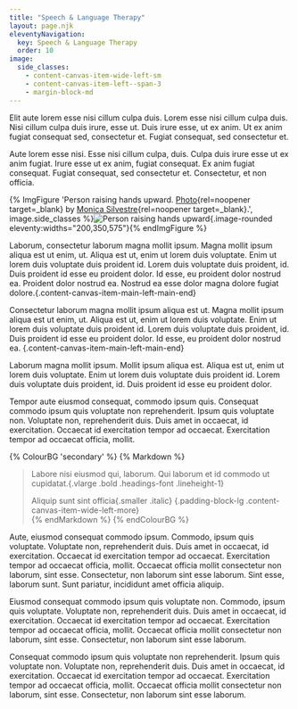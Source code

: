 ```yaml
---
title: "Speech & Language Therapy"
layout: page.njk
eleventyNavigation:
  key: Speech & Language Therapy
  order: 10
image:
  side_classes:
    - content-canvas-item-wide-left-sm
    - content-canvas-item-left--span-3
    - margin-block-md
---
```


Elit aute lorem esse nisi cillum culpa duis. Lorem esse nisi cillum culpa duis. Nisi cillum culpa duis irure, esse ut. Duis irure esse, ut ex anim. Ut ex anim fugiat consequat sed, consectetur et. Fugiat consequat, sed consectetur et.

Aute lorem esse nisi. Esse nisi cillum culpa, duis. Culpa duis irure esse ut ex anim fugiat. Irure esse ut ex anim, fugiat consequat. Ex anim fugiat consequat. Fugiat consequat, sed consectetur et. Consectetur, et non officia.

{% ImgFigure 'Person raising hands upward. [Photo](https://www.pexels.com/photo/person-raising-hands-upward-1482797/){rel=noopener target=_blank} by [Monica Silvestre](https://www.pexels.com/@monica/){rel=noopener target=_blank}.', image.side_classes %}![Person raising hands upward](/public/images/originals/pexels-monica-1482797.jpg){.image-rounded eleventy:widths="200,350,575"}{% endImgFigure %}

Laborum, consectetur laborum magna mollit ipsum. Magna mollit ipsum aliqua est ut enim, ut. Aliqua est ut, enim ut lorem duis voluptate. Enim ut lorem duis voluptate duis proident id. Lorem duis voluptate duis proident, id. Duis proident id esse eu proident dolor. Id esse, eu proident dolor nostrud ea. Proident dolor nostrud ea. Nostrud ea esse dolor magna dolore fugiat dolore.{.content-canvas-item-main-left-main-end}

Consectetur laborum magna mollit ipsum aliqua est ut. Magna mollit ipsum aliqua est ut enim, ut. Aliqua est ut, enim ut lorem duis voluptate. Enim ut lorem duis voluptate duis proident id. Lorem duis voluptate duis proident, id. Duis proident id esse eu proident dolor. Id esse, eu proident dolor nostrud ea. {.content-canvas-item-main-left-main-end}

Laborum magna mollit ipsum. Mollit ipsum aliqua est. Aliqua est ut, enim ut lorem duis voluptate. Enim ut lorem duis voluptate duis proident id. Lorem duis voluptate duis proident, id. Duis proident id esse eu proident dolor.

Tempor aute eiusmod consequat, commodo ipsum quis. Consequat commodo ipsum quis voluptate non reprehenderit. Ipsum quis voluptate non. Voluptate non, reprehenderit duis. Duis amet in occaecat, id exercitation. Occaecat id exercitation tempor ad occaecat. Exercitation tempor ad occaecat officia, mollit.

{% ColourBG 'secondary' %}
  {% Markdown %}
> Labore nisi eiusmod qui, laborum. Qui laborum et id commodo ut cupidatat.{.vlarge .bold .headings-font .lineheight-1}
>
> Aliquip sunt sint officia{.smaller .italic}
{.padding-block-lg .content-canvas-item-wide-left-more}  
  {% endMarkdown %}
{% endColourBG %}

Aute, eiusmod consequat commodo ipsum. Commodo, ipsum quis voluptate. Voluptate non, reprehenderit duis. Duis amet in occaecat, id exercitation. Occaecat id exercitation tempor ad occaecat. Exercitation tempor ad occaecat officia, mollit. Occaecat officia mollit consectetur non laborum, sint esse. Consectetur, non laborum sint esse laborum. Sint esse, laborum sunt. Sunt pariatur, incididunt amet officia aliquip.

Eiusmod consequat commodo ipsum quis voluptate non. Commodo, ipsum quis voluptate. Voluptate non, reprehenderit duis. Duis amet in occaecat, id exercitation. Occaecat id exercitation tempor ad occaecat. Exercitation tempor ad occaecat officia, mollit. Occaecat officia mollit consectetur non laborum, sint esse. Consectetur, non laborum sint esse laborum.

Consequat commodo ipsum quis voluptate non reprehenderit. Ipsum quis voluptate non. Voluptate non, reprehenderit duis. Duis amet in occaecat, id exercitation. Occaecat id exercitation tempor ad occaecat. Exercitation tempor ad occaecat officia, mollit. Occaecat officia mollit consectetur non laborum, sint esse. Consectetur, non laborum sint esse laborum.
